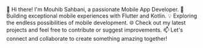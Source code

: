 👋 Hi there! I'm Mouhib Sahbani, a passionate Mobile App Developer.
🚀 Building exceptional mobile experiences with Flutter and Kotlin.
💡 Exploring the endless possibilities of mobile development.
🌐 Check out my latest projects and feel free to contribute or suggest improvements.
📫 Let's connect and collaborate to create something amazing together!


<!---
Mouhib777/Mouhib777 is a ✨ special ✨ repository because its `README.md` (this file) appears on your GitHub profile.
You can click the Preview link to take a look at your changes.
--->
